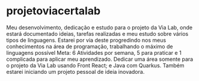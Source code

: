 # projetoviacertalab
Meu desenvolvimento, dedicação e estudo para o projeto da Via Lab, onde estará documentado ideias, tarefas realizadas e meu estudo sobre vários tipos de linguagens.
Estarei por via deste progredindo nos meus conhecimentos na área de programação, trabalhando o máximo de linguagens possível
Meta: 6 Atividades por semana, 5 para praticar e 1 complicada para aplicar meu aprendizado.
Dedicar uma área somente para o projeto da Via Lab usando Front React; e Java com Quarkus.
Também estarei iniciando um projeto pessoal de ideia inovadora.
